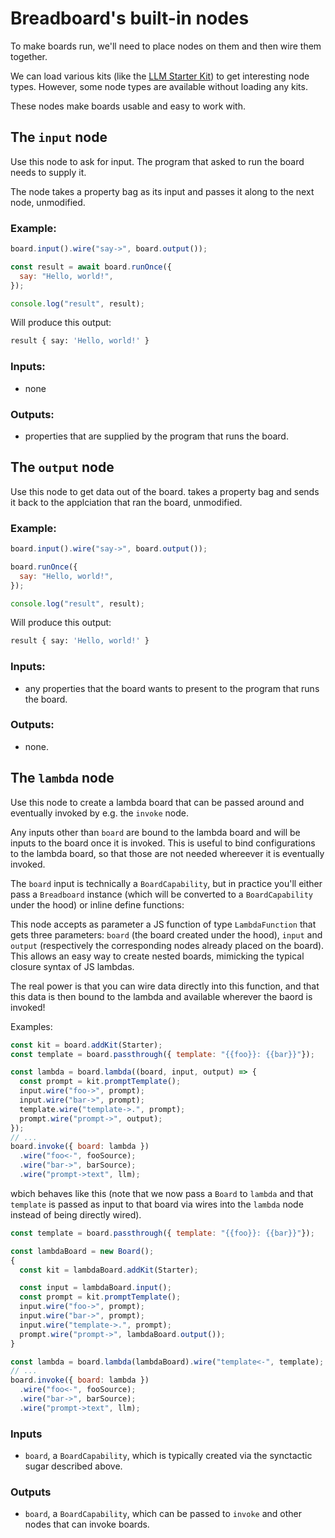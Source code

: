 # Breadboard's built-in nodes

To make boards run, we'll need to place nodes on them and then wire them together.

We can load various kits (like the [LLM Starter Kit](https://github.com/google/labs-prototypes/tree/main/seeds/llm-starter)) to get interesting node types. However, some node types are available without loading any kits.

These nodes make boards usable and easy to work with.

## The `input` node

Use this node to ask for input. The program that asked to run the board needs to supply it.

The node takes a property bag as its input and passes it along to the next node, unmodified.

### Example:

```js
board.input().wire("say->", board.output());

const result = await board.runOnce({
  say: "Hello, world!",
});

console.log("result", result);
```

Will produce this output:

```sh
result { say: 'Hello, world!' }
```

### Inputs:

- none

### Outputs:

- properties that are supplied by the program that runs the board.

## The `output` node

Use this node to get data out of the board. takes a property bag and sends it back to the applciation that ran the board, unmodified.

### Example:

```js
board.input().wire("say->", board.output());

board.runOnce({
  say: "Hello, world!",
});

console.log("result", result);
```

Will produce this output:

```sh
result { say: 'Hello, world!' }
```

### Inputs:

- any properties that the board wants to present to the program that runs the board.

### Outputs:

- none.

## The `lambda` node

Use this node to create a lambda board that can be passed around and eventually invoked by e.g. the `invoke` node.

Any inputs other than `board` are bound to the lambda board and will be inputs to the board once it is invoked. This is useful to bind configurations to the lambda board, so that those are not needed whereever it is eventually invoked.

The `board` input is technically a `BoardCapability`, but in practice you'll either pass a `Breadboard` instance (which will be converted to a `BoardCapability` under the hood) or inline define functions:

This node accepts as parameter a JS function of type `LambdaFunction` that gets three parameters: `board` (the board created under the hood), `input` and `output` (respectively the corresponding nodes already placed on the board). This allows an easy way to create nested boards, mimicking the typical closure syntax of JS lambdas.

The real power is that you can wire data directly into this function, and that this data is then bound to the lambda and available wherever the baord is invoked!

Examples:

```js
const kit = board.addKit(Starter);
const template = board.passthrough({ template: "{{foo}}: {{bar}}"});

const lambda = board.lambda((board, input, output) => {
  const prompt = kit.promptTemplate();
  input.wire("foo->", prompt);
  input.wire("bar->", prompt);
  template.wire("template->.", prompt);
  prompt.wire("prompt->", output);
});
// ...
board.invoke({ board: lambda })
  .wire("foo<-", fooSource);
  .wire("bar->", barSource);
  .wire("prompt->text", llm);
```

wbich behaves like this (note that we now pass a `Board` to `lambda` and that `template` is passed as input to that board via wires into the `lambda` node instead of being directly wired).

```js
const template = board.passthrough({ template: "{{foo}}: {{bar}}"});

const lambdaBoard = new Board();
{
  const kit = lambdaBoard.addKit(Starter);

  const input = lambdaBoard.input();
  const prompt = kit.promptTemplate();
  input.wire("foo->", prompt);
  input.wire("bar->", prompt);
  input.wire("template->.", prompt);
  prompt.wire("prompt->", lambdaBoard.output());
}

const lambda = board.lambda(lambdaBoard).wire("template<-", template);
// ...
board.invoke({ board: lambda })
  .wire("foo<-", fooSource);
  .wire("bar->", barSource);
  .wire("prompt->text", llm);
```

### Inputs

- `board`, a `BoardCapability`, which is typically created via the synctactic sugar described above.

### Outputs

- `board`, a `BoardCapability`, which can be passed to `invoke` and other nodes that can invoke boards.
